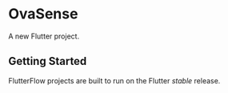 # OvaSense

A new Flutter project.

## Getting Started

FlutterFlow projects are built to run on the Flutter _stable_ release.
